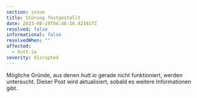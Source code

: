 ```yaml
---
section: issue
title: Störung festgestellt
date: 2023-08-19T04:46:16.421917Z
resolved: false
informational: false
resolvedWhen: ""
affected:
  - hutt.io
severity: disrupted
---
```

Mögliche Gründe, aus denen *hutt.io* gerade nicht funktioniert, werden untersucht. Dieser Post wird aktualisiert, sobald es weitere Informationen gibt.

        